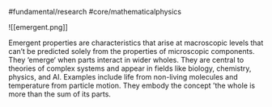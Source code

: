 #fundamental/research #core/mathematicalphysics

![[emergent.png]]

Emergent properties are characteristics that arise at macroscopic levels that can’t be predicted solely from the properties of microscopic components. They ‘emerge‘ when parts interact in wider wholes. They are central to theories of complex systems and appear in fields like biology, chemistry, physics, and AI. Examples include life from non-living molecules and temperature from particle motion. They embody the concept ’the whole is more than the sum of its parts.
